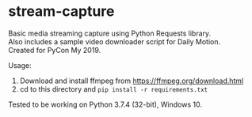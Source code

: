 # stream-capture
Basic media streaming capture using Python Requests library.  
Also includes a sample video downloader script for Daily Motion.  
Created for PyCon My 2019.    
  
Usage:
1. Download and install ffmpeg from https://ffmpeg.org/download.html
2. cd to this directory and `pip install -r requirements.txt`

Tested to be working on Python 3.7.4 (32-bit), Windows 10.
